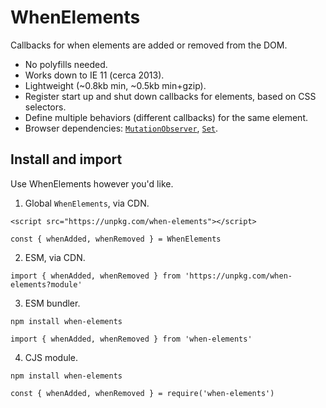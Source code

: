 # WhenElements

Callbacks for when elements are added or removed from the DOM.

- No polyfills needed.
- Works down to IE 11 (cerca 2013).
- Lightweight (~0.8kb min, ~0.5kb min+gzip).
- Register start up and shut down callbacks for elements, based on CSS selectors.
- Define multiple behaviors (different callbacks) for the same element.
- Browser dependencies: [`MutationObserver`](https://developer.mozilla.org/en-US/docs/Web/API/MutationObserver), [`Set`](https://developer.mozilla.org/en-US/docs/Web/JavaScript/Reference/Global_Objects/Set).

## Install and import

Use WhenElements however you'd like.

1. Global `WhenElements`, via CDN.

```
<script src="https://unpkg.com/when-elements"></script>

const { whenAdded, whenRemoved } = WhenElements
```

2. ESM, via CDN.

```
import { whenAdded, whenRemoved } from 'https://unpkg.com/when-elements?module'
```

3. ESM bundler.

```
npm install when-elements

import { whenAdded, whenRemoved } from 'when-elements'
```

4. CJS module.

```
npm install when-elements

const { whenAdded, whenRemoved } = require('when-elements')
```


